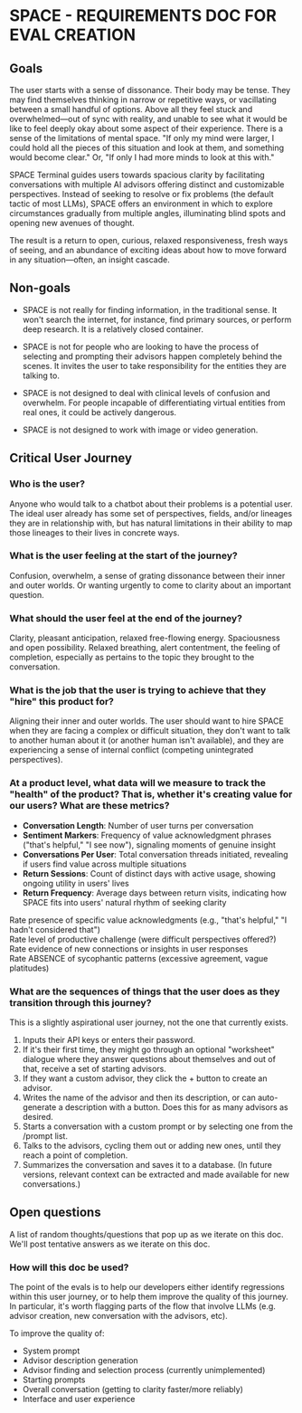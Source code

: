 # SPACE - REQUIREMENTS DOC FOR EVAL CREATION

## Goals

The user starts with a sense of dissonance. Their body may be tense. They may find themselves thinking in narrow or repetitive ways, or vacillating between a small handful of options. Above all they feel stuck and overwhelmed—out of sync with reality, and unable to see what it would be like to feel deeply okay about some aspect of their experience. There is a sense of the limitations of mental space. "If only my mind were larger, I could hold all the pieces of this situation and look at them, and something would become clear." Or, "If only I had more minds to look at this with."

SPACE Terminal guides users towards spacious clarity by facilitating conversations with multiple AI advisors offering distinct and customizable perspectives. Instead of seeking to resolve or fix problems (the default tactic of most LLMs), SPACE offers an environment in which to explore circumstances gradually from multiple angles, illuminating blind spots and opening new avenues of thought.

The result is a return to open, curious, relaxed responsiveness, fresh ways of seeing, and an abundance of exciting ideas about how to move forward in any situation—often, an insight cascade.

## Non-goals

- SPACE is not really for finding information, in the traditional sense. It won't search the internet, for instance, find primary sources, or perform deep research. It is a relatively closed container.

- SPACE is not for people who are looking to have the process of selecting and prompting their advisors happen completely behind the scenes. It invites the user to take responsibility for the entities they are talking to.

- SPACE is not designed to deal with clinical levels of confusion and overwhelm. For people incapable of differentiating virtual entities from real ones, it could be actively dangerous.

- SPACE is not designed to work with image or video generation.

## Critical User Journey

### Who is the user?
Anyone who would talk to a chatbot about their problems is a potential user. The ideal user already has some set of perspectives, fields, and/or lineages they are in relationship with, but has natural limitations in their ability to map those lineages to their lives in concrete ways.

### What is the user feeling at the start of the journey?
Confusion, overwhelm, a sense of grating dissonance between their inner and outer worlds. Or wanting urgently to come to clarity about an important question. 

### What should the user feel at the end of the journey?
Clarity, pleasant anticipation, relaxed free-flowing energy. Spaciousness and open possibility. Relaxed breathing, alert contentment, the feeling of completion, especially as pertains to the topic they brought to the conversation.

### What is the job that the user is trying to achieve that they "hire" this product for?
Aligning their inner and outer worlds. The user should want to hire SPACE when they are facing a complex or difficult situation, they don't want to talk to another human about it (or another human isn't available), and they are experiencing a sense of internal conflict (competing unintegrated perspectives).

### At a product level, what data will we measure to track the "health" of the product? That is, whether it's creating value for our users? What are these metrics?

- **Conversation Length**: Number of user turns per conversation
- **Sentiment Markers**: Frequency of value acknowledgment phrases ("that's helpful," "I see now"), signaling moments of genuine insight
- **Conversations Per User**: Total conversation threads initiated, revealing if users find value across multiple situations
- **Return Sessions**: Count of distinct days with active usage, showing ongoing utility in users' lives
- **Return Frequency**: Average days between return visits, indicating how SPACE fits into users' natural rhythm of seeking clarity

Rate presence of specific value acknowledgments (e.g., "that's helpful," "I hadn't considered that")  
Rate level of productive challenge (were difficult perspectives offered?)  
Rate evidence of new connections or insights in user responses  
Rate ABSENCE of sycophantic patterns (excessive agreement, vague platitudes)

### What are the sequences of things that the user does as they transition through this journey?

This is a slightly aspirational user journey, not the one that currently exists.

1. Inputs their API keys or enters their password.
2. If it's their first time, they might go through an optional "worksheet" dialogue where they answer questions about themselves and out of that, receive a set of starting advisors.
3. If they want a custom advisor, they click the + button to create an advisor.
4. Writes the name of the advisor and then its description, or can auto-generate a description with a button. Does this for as many advisors as desired.
5. Starts a conversation with a custom prompt or by selecting one from the /prompt list.
6. Talks to the advisors, cycling them out or adding new ones, until they reach a point of completion.
7. Summarizes the conversation and saves it to a database. (In future versions, relevant context can be extracted and made available for new conversations.)

## Open questions

A list of random thoughts/questions that pop up as we iterate on this doc. We'll post tentative answers as we iterate on this doc.

### How will this doc be used?

The point of the evals is to help our developers either identify regressions within this user journey, or to help them improve the quality of this journey. In particular, it's worth flagging parts of the flow that involve LLMs (e.g. advisor creation, new conversation with the advisors, etc).

To improve the quality of:
- System prompt
- Advisor description generation
- Advisor finding and selection process (currently unimplemented)
- Starting prompts
- Overall conversation (getting to clarity faster/more reliably)
- Interface and user experience
